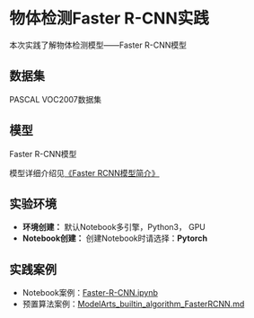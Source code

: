 
 # 物体检测Faster R-CNN实践

  
  本次实践了解物体检测模型——Faster R-CNN模型
  
  ## 数据集
  PASCAL VOC2007数据集
  
  ## 模型
  Faster R-CNN模型
  
  模型详细介绍见[《Faster RCNN模型简介》](https://github.com/huaweicloud/ModelArts-Lab/wiki/Faster-RCNN%E6%A8%A1%E5%9E%8B%E7%AE%80%E4%BB%8B)
  
  ## 实验环境

  - **环境创建：**
  默认Notebook多引擎，Python3， GPU
  - **Notebook创建：**
  创建Notebook时请选择：**Pytorch**
  
  ## 实践案例
  
 - Notebook案例：[Faster-R-CNN.ipynb](https://console-test.ulanqab.huawei.com/modelarts-test/?region=cn-north-7#/notebook/loading?ma-share-id=2c9081d0745558c80174571fa7520041)
 - 预置算法案例：[ModelArts_builtin_algorithm_FasterRCNN.md](./ModelArts_builtin_algorithm_FasterRCNN.md)
